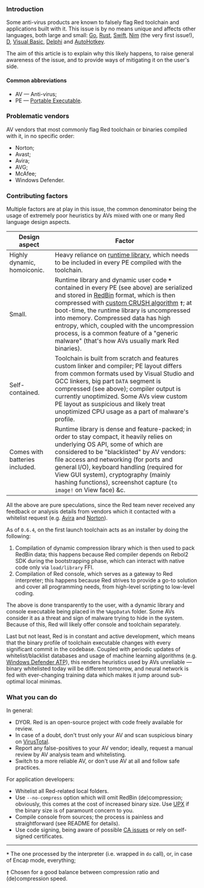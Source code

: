 ### Introduction

Some anti-virus products are known to falsely flag Red toolchain and applications built with it. This issue is by no means unique and affects other languages, both large and small: [Go](https://forum.kaspersky.com/index.php?/topic/353855-kaspersky-deletes-go-programming-language-executables/), [Rust](https://users.rust-lang.org/t/malware-in-rust-installer/8058/8), [Swift](https://mjtsai.com/blog/2018/02/22/avast-anti-virus-false-positives-for-apps-that-use-swift/), [Nim](https://github.com/nim-lang/Nim/issues/1) (the very first issue!), [D](https://news.ycombinator.com/item?id=18347138), [Visual Basic](https://social.msdn.microsoft.com/Forums/vstudio/en-US/e725ffad-2477-46d8-8112-71202f330f5d/unknown-publisher-anti-virus-thinks-my-application-is-a-virus-vb-2010-how-to-solve-this?forum=vbgeneral), [Delphi](https://community.norton.com/en/forums/delphi-and-false-positive-problem-again-it-seems) and [AutoHotkey](http://www.donationcoder.com/forum/index.php?topic=15210.0).

The aim of this article is to explain why this likely happens, to raise general awareness of the issue, and to provide ways of mitigating it on the user's side.


#### Common abbreviations

* AV — Anti-virus;
* PE — [Portable Executable](https://en.wikipedia.org/wiki/Portable_Executable).

### Problematic vendors

AV vendors that most commonly flag Red toolchain or binaries compiled with it, in no specific order:

* Norton;
* Avast;
* Avira;
* AVG;
* McAfee;
* Windows Defender.

### Contributing factors

Multiple factors are at play in this issue, the common denominator being the usage of extremely poor heuristics by AVs mixed with one or many Red language design aspects.

| Design aspect | Factor |
|-|-|
| Highly dynamic, homoiconic. | Heavy reliance on [runtime library](https://github.com/red/red/blob/414cdb325f90b3a8eec3731549f3aa05dfee2d72/runtime/red.reds), which needs to be included in every PE compiled with the toolchain. |
| Small. | Runtime library and dynamic user code **`*`** contained in every PE (see above) are serialized and stored in [RedBin](https://doc.red-lang.org/en/redbin.html) format, which is then compressed with [custom CRUSH algorithm](https://github.com/red/red/blob/414cdb325f90b3a8eec3731549f3aa05dfee2d72/runtime/crush.reds) **`†`**; at boot-time, the runtime library is uncompressed into memory. Compressed data has high entropy, which, coupled with the uncompression process, is a common feature of a "generic malware" (that's how AVs usually mark Red binaries). |
| Self-contained. | Toolchain is built from scratch and features custom linker and compiler; PE layout differs from common formats used by Visual Studio and GCC linkers, big part `DATA` segment is compressed (see above); compiler output is currently unoptimized. Some AVs view custom PE layout as suspicious and likely treat unoptimized CPU usage as a part of malware's profile. |
| Comes with batteries included. | Runtime library is dense and feature-packed; in order to stay compact, it heavily relies on underlying OS API, some of which are considered to be "blacklisted" by AV vendors: file access and networking (for ports and general I/O), keyboard handling (required for View GUI system), cryptography (mainly hashing functions), screenshot capture (`to image!` on View face) &c. |

All the above are pure speculations, since the Red team never received any feedback or analysis details from vendors which it contacted with a whitelist request (e.g. [Avira](https://twitter.com/red_lang/status/887970289618829312) and [Norton](https://github.com/red/red/issues/500#issuecomment-24805674)).

As of `0.6.4`, on the first launch toolchain acts as an installer by doing the following:

1. Compilation of dynamic compression library which is then used to pack RedBin data; this happens because Red compiler depends on Rebol2 SDK during the bootstrapping phase, which can interact with native code only via `load/library` FFI.
1. Compilation of Red console, which serves as a gateway to Red interpreter; this happens because Red strives to provide a go-to solution and cover all programming needs, from high-level scripting to low-level coding.

The above is done transparently to the user, with a dynamic library and console executable being placed in the `%AppData%` folder. Some AVs consider it as a threat and sign of malware trying to hide in the system. Because of this, Red will likely offer console and toolchain separately.

Last but not least, Red is in constant and active development, which means that the binary profile of toolchain executable changes with every significant commit in the codebase. Coupled with periodic updates of whitelist/blacklist databases and usage of machine learning algorithms (e.g. [Windows Defender ATP](https://docs.microsoft.com/en-us/windows/security/threat-protection/windows-defender-antivirus/utilize-microsoft-cloud-protection-windows-defender-antivirus)), this renders heuristics used by AVs unreliable — binary whitelisted today will be different tomorrow, and neural network is fed with ever-changing training data which makes it jump around sub-optimal local minimas. 

### What you can do

In general:
* DYOR. Red is an open-source project with code freely available for review.
* In case of a doubt, don't trust only your AV and scan suspicious binary on [VirusTotal](https://www.virustotal.com).
* Report any false-positives to your AV vendor; ideally, request a manual review by AV analysis team and whitelisting.
* Switch to a more reliable AV, or don't use AV at all and follow safe practices. 

For application developers:
* Whitelist all Red-related local folders.
* Use `--no-compress` option which will omit RedBin (de)compression; obviously, this comes at the cost of increased binary size. Use [UPX](https://upx.github.io/) if the binary size is of paramount concern to you.
* Compile console from sources; the process is painless and straightforward (see README for details).
* Use code signing, being aware of possible [CA issues](https://it.slashdot.org/story/19/06/02/0042209/ask-slashdot-what-to-do-when-your-certificate-authority-suddenly-revokes-your-cert) or rely on self-signed certificates.

---

**`*`** The one processed by the interpreter (i.e. wrapped in `do` call), or, in case of Encap mode, everything;

**`†`** Chosen for a good balance between compression ratio and (de)compression speed.